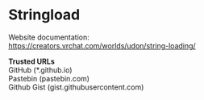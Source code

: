 # Stringload

Website documentation:  
https://creators.vrchat.com/worlds/udon/string-loading/



**Trusted URLs**  
GitHub (*.github.io)  
Pastebin (pastebin.com)  
Github Gist (gist.githubusercontent.com)  



